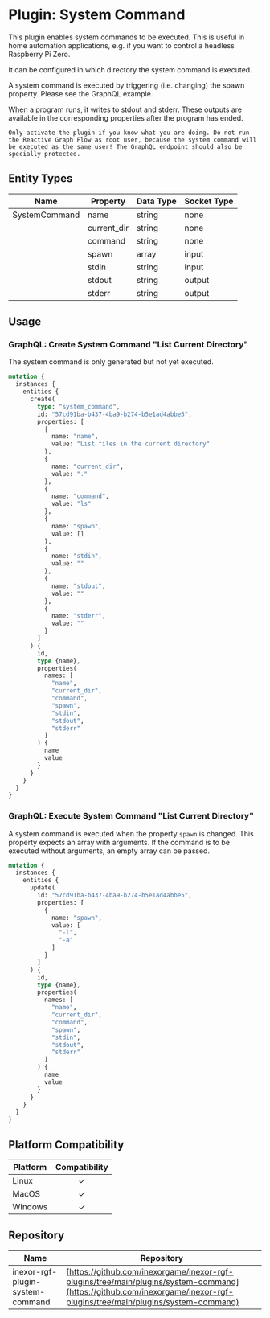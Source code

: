 # Plugin: System Command

This plugin enables system commands to be executed. This is useful in home automation applications, e.g. if you want to
control a headless Raspberry Pi Zero.

It can be configured in which directory the system command is executed.

A system command is executed by triggering (i.e. changing) the spawn property. Please see the GraphQL example.

When a program runs, it writes to stdout and stderr. These outputs are available in the corresponding properties after
the program has ended.

```admonish warning "A word about safety"
Only activate the plugin if you know what you are doing. Do not run the Reactive Graph Flow as root user, because the system command will be executed as the same user! The GraphQL endpoint should also be specially protected.
```

## Entity Types

| Name          | Property    | Data Type | Socket Type |
|---------------|-------------|-----------|-------------|
| SystemCommand | name        | string    | none        |
|               | current_dir | string    | none        |
|               | command     | string    | none        |
|               | spawn       | array     | input       |
|               | stdin       | string    | input       |
|               | stdout      | string    | output      |
|               | stderr      | string    | output      |

## Usage

### GraphQL: Create System Command "List Current Directory"

The system command is only generated but not yet executed.

```graphql
mutation {
  instances {
    entities {
      create(
        type: "system_command",
        id: "57cd91ba-b437-4ba9-b274-b5e1ad4abbe5",
        properties: [
          {
            name: "name",
            value: "List files in the current directory"
          },
          {
            name: "current_dir",
            value: "."
          },
          {
            name: "command",
            value: "ls"
          },
          {
            name: "spawn",
            value: []
          },
          {
            name: "stdin",
            value: ""
          },
          {
            name: "stdout",
            value: ""
          },
          {
            name: "stderr",
            value: ""
          }
        ]
      ) {
        id,
        type {name},
        properties(
          names: [
            "name",
            "current_dir",
            "command",
            "spawn",
            "stdin",
            "stdout",
            "stderr"
          ]
        ) {
          name
          value
        }
      }
    }
  }
}
```

### GraphQL: Execute System Command "List Current Directory"

A system command is executed when the property `spawn` is changed. This property expects an array with arguments. If the
command is to be executed without arguments, an empty array can be passed.

```graphql
mutation {
  instances {
    entities {
      update(
        id: "57cd91ba-b437-4ba9-b274-b5e1ad4abbe5",
        properties: [
          {
            name: "spawn",
            value: [
              "-l",
              "-a"
            ]
          }
        ]
      ) {
        id,
        type {name},
        properties(
          names: [
            "name",
            "current_dir",
            "command",
            "spawn",
            "stdin",
            "stdout",
            "stderr"
          ]
        ) {
          name
          value
        }
      }
    }
  }
}
```

## Platform Compatibility

| Platform | Compatibility |
|----------|:-------------:|
| Linux    |       ✓       |
| MacOS    |       ✓       |
| Windows  |       ✓       |

## Repository

| Name                             | Repository                                                                                                                                                             |
|----------------------------------|------------------------------------------------------------------------------------------------------------------------------------------------------------------------|
| inexor-rgf-plugin-system-command | [https://github.com/inexorgame/inexor-rgf-plugins/tree/main/plugins/system-command](https://github.com/inexorgame/inexor-rgf-plugins/tree/main/plugins/system-command) |

